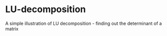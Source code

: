 # LU-decomposition
A simple illustration of LU decomposition - finding out the determinant of a matrix
